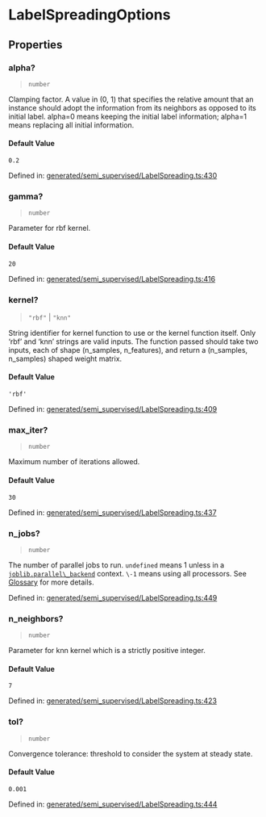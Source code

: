 # LabelSpreadingOptions

## Properties

### alpha?

> `number`

Clamping factor. A value in (0, 1) that specifies the relative amount that an instance should adopt the information from its neighbors as opposed to its initial label. alpha=0 means keeping the initial label information; alpha=1 means replacing all initial information.

#### Default Value

`0.2`

Defined in:  [generated/semi\_supervised/LabelSpreading.ts:430](https://github.com/transitive-bullshit/scikit-learn-ts/blob/122b3c0/packages/sklearn/src/generated/semi_supervised/LabelSpreading.ts#L430)

### gamma?

> `number`

Parameter for rbf kernel.

#### Default Value

`20`

Defined in:  [generated/semi\_supervised/LabelSpreading.ts:416](https://github.com/transitive-bullshit/scikit-learn-ts/blob/122b3c0/packages/sklearn/src/generated/semi_supervised/LabelSpreading.ts#L416)

### kernel?

> `"rbf"` \| `"knn"`

String identifier for kernel function to use or the kernel function itself. Only ‘rbf’ and ‘knn’ strings are valid inputs. The function passed should take two inputs, each of shape (n\_samples, n\_features), and return a (n\_samples, n\_samples) shaped weight matrix.

#### Default Value

`'rbf'`

Defined in:  [generated/semi\_supervised/LabelSpreading.ts:409](https://github.com/transitive-bullshit/scikit-learn-ts/blob/122b3c0/packages/sklearn/src/generated/semi_supervised/LabelSpreading.ts#L409)

### max\_iter?

> `number`

Maximum number of iterations allowed.

#### Default Value

`30`

Defined in:  [generated/semi\_supervised/LabelSpreading.ts:437](https://github.com/transitive-bullshit/scikit-learn-ts/blob/122b3c0/packages/sklearn/src/generated/semi_supervised/LabelSpreading.ts#L437)

### n\_jobs?

> `number`

The number of parallel jobs to run. `undefined` means 1 unless in a [`joblib.parallel\_backend`](https://joblib.readthedocs.io/en/latest/parallel.html#joblib.parallel_backend "(in joblib v1.3.0.dev0)") context. `\-1` means using all processors. See [Glossary](../../glossary.html#term-n_jobs) for more details.

Defined in:  [generated/semi\_supervised/LabelSpreading.ts:449](https://github.com/transitive-bullshit/scikit-learn-ts/blob/122b3c0/packages/sklearn/src/generated/semi_supervised/LabelSpreading.ts#L449)

### n\_neighbors?

> `number`

Parameter for knn kernel which is a strictly positive integer.

#### Default Value

`7`

Defined in:  [generated/semi\_supervised/LabelSpreading.ts:423](https://github.com/transitive-bullshit/scikit-learn-ts/blob/122b3c0/packages/sklearn/src/generated/semi_supervised/LabelSpreading.ts#L423)

### tol?

> `number`

Convergence tolerance: threshold to consider the system at steady state.

#### Default Value

`0.001`

Defined in:  [generated/semi\_supervised/LabelSpreading.ts:444](https://github.com/transitive-bullshit/scikit-learn-ts/blob/122b3c0/packages/sklearn/src/generated/semi_supervised/LabelSpreading.ts#L444)
